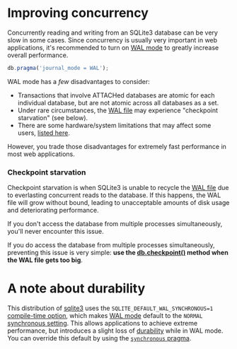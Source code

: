 # Improving concurrency

Concurrently reading and writing from an SQLite3 database can be very slow in some cases. Since concurrency is usually very important in web applications, it's recommended to turn on [WAL mode](https://www.sqlite.org/wal.html) to greatly increase overall performance.

```js
db.pragma('journal_mode = WAL');
```

WAL mode has a *few* disadvantages to consider:
- Transactions that involve ATTACHed databases are atomic for each individual database, but are not atomic across all databases as a set.
- Under rare circumstances, the [WAL file](https://www.sqlite.org/wal.html) may experience "checkpoint starvation" (see below).
- There are some hardware/system limitations that may affect some users, [listed here](https://www.sqlite.org/wal.html).

However, you trade those disadvantages for extremely fast performance in most web applications.

### Checkpoint starvation

Checkpoint starvation is when SQLite3 is unable to recycle the [WAL file](https://www.sqlite.org/wal.html) due to everlasting concurrent reads to the database. If this happens, the WAL file will grow without bound, leading to unacceptable amounts of disk usage and deteriorating performance.

If you don't access the database from multiple processes simultaneously, you'll never encounter this issue.

If you do access the database from multiple processes simultaneously, preventing this issue is very simple: **use the [db.checkpoint()](https://github.com/JoshuaWise/better-sqlite3/wiki/API#checkpointforce---number) method when the WAL file gets too big**.

# A note about durability

This distribution of [sqlite3](https://www.sqlite.org/) uses the `SQLITE_DEFAULT_WAL_SYNCHRONOUS=1` [compile-time option](https://sqlite.org/compile.html#default_wal_synchronous), which makes [WAL mode](https://sqlite.org/pragma.html#pragma_journal_mode) default to the `NORMAL` [synchronous setting](https://sqlite.org/pragma.html#pragma_synchronous). This allows applications to achieve extreme performance, but introduces a slight loss of [durability](https://en.wikipedia.org/wiki/Durability_(database_systems)) while in WAL mode. You can override this default by using the [`synchronous` pragma](https://sqlite.org/pragma.html#pragma_synchronous).
